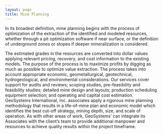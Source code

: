 ```yaml
---
layout: page
title: Mine Planning
---
```


In its broadest definition, mine planning begins with the process of optimization of the extraction of the identified and modeled resources, whether through a pit optimization software if near surface, or the definition of underground zones or stopes if deeper mineralization is considered.

The estimated grades in the resources are converted into dollar values applying relevant pricing, recovery, and cost information to the existing models. The purpose of the process is to maximize profits by digging as much as possible to optimize value extraction. The process takes into account appropriate economic, geometallurgical, geotechnical, hydrogeological, and environmental considerations.
Our services cover support for audits and reviews; scoping studies, pre-feasibility and feasibility studies; detailed mine design and layouts; production scheduling equipment selection; and operating and capital cost estimation. 
GeoSystems International, Inc. associates apply a rigorous mine planning methodology that results in a life-of-mine plan and economic model which identifies the best cut-off strategy, mining depth, size, and scale of operation. 
As with other areas of work, GeoSystems’ can integrate its Associates with the client’s team to provide additional manpower and resources to achieve quality results within the project timeframe.

